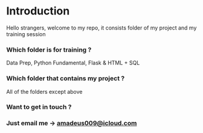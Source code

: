 # Introduction

Hello strangers, welcome to my repo, it consists folder of my project and my training session

### Which folder is for training ?

Data Prep, Python Fundamental, Flask & HTML + SQL

### Which folder that contains my project ?

All of the folders except above

### Want to get in touch ?

### Just email me -> amadeus009@icloud.com


